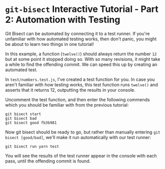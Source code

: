 # `git-bisect` Interactive Tutorial - Part 2: Automation with Testing

Git Bisect can be automated by connecting it to a test runner. If you're unfamiliar with how automated testing works, then don't panic, you might be about to learn two things in one tutorial!

In this example, a function (`twelve()`) should always return the number `12` but at some point it stopped doing so. With so many revisions, it might take a while to find the offending commit. We can speed this up by creating an automated test.

In `test/numbers.test.js`, I've created a test function for you. In case you aren't familiar with how testing works, this test function runs `twelve()` and asserts that it returns 12, outputting the results in your console.

Uncomment the test function, and then enter the following commends which you should be familiar with from the previous tutorial:

```
git bisect start
git bisect bad
git bisect good fb3b981
```

Now git bisect should be ready to go, but rather than manually entering `git bisect [good/bad]`, we'll make it run automatically with our test runner:

`git bisect run yarn test`

You will see the results of the test runner appear in the console with each pass, until the offending commit is found.
